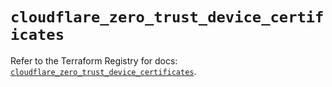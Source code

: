 # `cloudflare_zero_trust_device_certificates`

Refer to the Terraform Registry for docs: [`cloudflare_zero_trust_device_certificates`](https://registry.terraform.io/providers/cloudflare/cloudflare/4.42.0/docs/resources/zero_trust_device_certificates).
